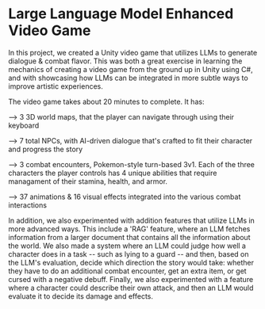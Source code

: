 # Large Language Model Enhanced Video Game

In this project, we created a Unity video game that utilizes LLMs to generate dialogue & combat flavor. This was both a great exercise in learning the mechanics of creating a video game from the ground up in Unity using C#, and with showcasing how LLMs can be integrated in more subtle ways to improve artistic experiences. 


The video game takes about 20 minutes to complete. It has:

--> 3 3D world maps, that the player can navigate through using their keyboard

--> 7 total NPCs, with AI-driven dialogue that's crafted to fit their character and progress the story

--> 3 combat encounters, Pokemon-style turn-based 3v1. Each of the three characters the player controls has 4 unique abilities that require managament of their stamina, health, and armor.

--> 37 animations & 16 visual effects integrated into the various combat interactions 


In addition, we also experimented with addition features that utilize LLMs in more advanced ways. This include a 'RAG' feature, where an LLM fetches information from a larger document that contains all the information about the world. We also made a system where an LLM could judge how well a character does in a task -- such as lying to a guard -- and then, based on the LLM's evaluation, decide which direction the story would take: whether they have to do an additional combat encounter, get an extra item, or get cursed with a negative debuff. Finally, we also experimented with a feature where a character could describe their own attack, and then an LLM would evaluate it to decide its damage and effects.
